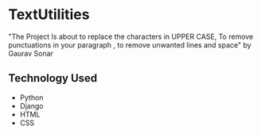 ﻿# TextUtilities
"The Project Is about to replace the characters in UPPER CASE, To remove punctuations in your paragraph , to remove unwanted lines and space" by Gaurav Sonar

## Technology Used

- Python
- Django
- HTML
- CSS
